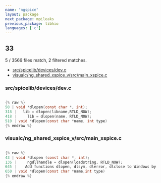 ```yaml
---
name: "ngspice"
layout: package
next_package: mpileaks
previous_package: libhio
languages: ['c']
---
```

## 33
5 / 3566 files match, 2 filtered matches.

 - [src/spicelib/devices/dev.c](#srcspicelibdevicesdevc)
 - [visualc/ng_shared_xspice_v/src/main_xspice.c](#visualcng_shared_xspice_vsrcmain_xspicec)

### src/spicelib/devices/dev.c

```c

{% raw %}
50 | void *dlopen(const char *, int);
318 |   lib = dlopen(libname,RTLD_NOW);
418 |     lib = dlopen(name, RTLD_NOW);
510 | void *dlopen(const char *name, int type)
{% endraw %}

```
### visualc/ng_shared_xspice_v/src/main_xspice.c

```c

{% raw %}
43 | void *dlopen (const char *, int);
136 |     ngdllhandle = dlopen(loadstring, RTLD_NOW);
645 |    Add functions dlopen, dlsym, dlerror, dlclose to Windows by
650 | void *dlopen(const char *name,int type)
{% endraw %}

```